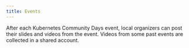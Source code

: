 ```yaml
---
title: Events
---
```


After each Kubernetes Community Days event, local organizers can post their slides and videos from the event. Videos from some past events are collected in a shared account.
